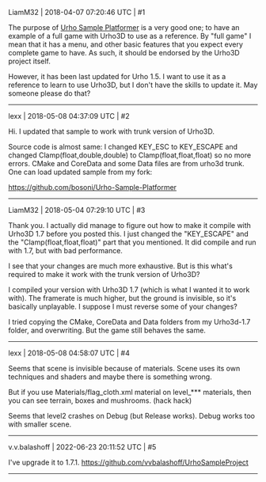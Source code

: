 LiamM32 | 2018-04-07 07:20:46 UTC | #1

The purpose of [Urho Sample Platformer](https://github.com/damu/Urho-Sample-Platformer) is a very good one; to have an example of a full game with Urho3D to use as a reference.  By "full game" I mean that it has a menu, and other basic features that you expect every complete game to have.  As such, it should be endorsed by the Urho3D project itself.

However, it has been last updated for Urho 1.5.  I want to use it as a reference to learn to use Urho3D, but I don't have the skills to update it.  May someone please do that?

-------------------------

lexx | 2018-05-08 04:37:09 UTC | #2

Hi.
I updated that sample to work with trunk version of Urho3D. 

Source code is almost same:
I changed KEY_ESC to KEY_ESCAPE and changed Clamp(float,double,double) to Clamp(float,float,float) so no more errors.
CMake and CoreData and some Data files are from urho3d trunk. 
One can load updated sample from my fork:

https://github.com/bosoni/Urho-Sample-Platformer

-------------------------

LiamM32 | 2018-05-04 07:29:10 UTC | #3

Thank you.  I actually did manage to figure out how to make it compile with Urho3D 1.7 before you posted this.  I just changed the "KEY_ESCAPE" and the "Clamp(float,float,float)" part that you mentioned.  It did compile and run with 1.7, but with bad performance.

I see that your changes are much more exhaustive.  But is this what's required to make it work with the trunk version of Urho3D?

I compiled your version with Urho3D 1.7 (which is what I wanted it to work with).  The framerate is much higher, but the ground is invisible, so it's basically unplayable.  I suppose I must reverse some of your changes?

I tried copying the CMake, CoreData and Data folders from my Urho3d-1.7 folder, and overwriting.  But the game still behaves the same.

-------------------------

lexx | 2018-05-08 04:58:07 UTC | #4

Seems that scene is invisible because of materials. Scene uses its own techniques and shaders and maybe there is something wrong.

But if you use Materials/flag_cloth.xml  material on level_*** 
 materials, then you can see terrain, boxes and mushrooms.  (hack hack)

Seems that level2 crashes on Debug (but Release works). Debug works too with smaller scene.

-------------------------

v.v.balashoff | 2022-06-23 20:11:52 UTC | #5

I've upgrade it to 1.7.1.
https://github.com/vvbalashoff/UrhoSampleProject

-------------------------

